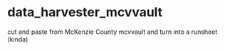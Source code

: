 # data_harvester_mcvvault
cut and paste from McKenzie County mcvvault and turn into a runsheet (kinda)
